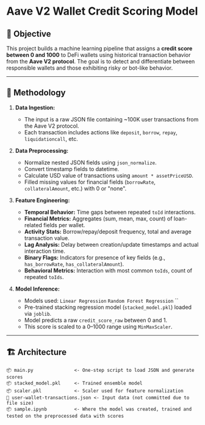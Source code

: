 # Aave V2 Wallet Credit Scoring Model

## 📌 Objective

This project builds a machine learning pipeline that assigns a **credit score between 0 and 1000** to DeFi wallets using historical transaction behavior from the **Aave V2 protocol**. The goal is to detect and differentiate between responsible wallets and those exhibiting risky or bot-like behavior.

---

## 🧠 Methodology

1. **Data Ingestion:**
   - The input is a raw JSON file containing ~100K user transactions from the Aave V2 protocol.
   - Each transaction includes actions like `deposit`, `borrow`, `repay`, `liquidationcall`, etc.

2. **Data Preprocessing:**
   - Normalize nested JSON fields using `json_normalize`.
   - Convert timestamp fields to datetime.
   - Calculate USD value of transactions using `amount * assetPriceUSD`.
   - Filled missing values for financial fields (`borrowRate`, `collateralAmount`, etc.) with 0 or "none".

3. **Feature Engineering:**
   - **Temporal Behavior:** Time gaps between repeated `toId` interactions.
   - **Financial Metrics:** Aggregates (sum, mean, max, count) of loan-related fields per wallet.
   - **Activity Stats:** Borrow/repay/deposit frequency, total and average transaction value.
   - **Lag Analysis:** Delay between creation/update timestamps and actual interaction time.
   - **Binary Flags:** Indicators for presence of key fields (e.g., `has_borrowRate`, `has_collateralAmount`).
   - **Behavioral Metrics:** Interaction with most common `toIds`, count of repeated `toIds`.

4. **Model Inference:**
   - Models used:
     `Linear Regression`
     `Random Forest Regression`
     ``
   - Pre-trained stacking regression model (`stacked_model.pkl`) loaded via `joblib`.
   - Model predicts a raw `credit_score_raw` between 0 and 1.
   - This score is scaled to a 0–1000 range using `MinMaxScaler`.

---

## 🏗️ Architecture

```text
📦 main.py               <- One-step script to load JSON and generate scores
📦 stacked_model.pkl     <- Trained ensemble model
📦 scaler.pkl            <- Scaler used for feature normalization
📄 user-wallet-transactions.json <- Input data (not committed due to file size)
📦 sample.ipynb          <- Where the model was created, trained and tested on the preprocessed data with scores
